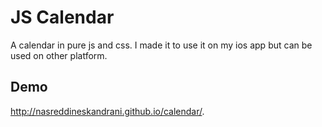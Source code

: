 # JS Calendar

A calendar in pure js and css. I made it to use it on my ios app but can be used on other platform.

## Demo
http://nasreddineskandrani.github.io/calendar/.
